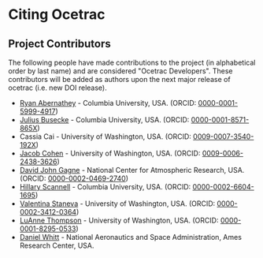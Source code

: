 Citing Ocetrac
==================



Project Contributors
--------------------

The following people have made contributions to the project (in alphabetical order by last name) and are considered "Ocetrac Developers". These contributors will be added as authors upon the next major release of ocetrac (i.e. new DOI release).

- [Ryan Abernathey](https://rabernat.github.io/) - Columbia University, USA. (ORCID: [0000-0001-5999-4917](https://orcid.org/0000-0001-5999-4917))
- [Julius Busecke](http://jbusecke.github.io/) -  Columbia University, USA. (ORCID: [0000-0001-8571-865X](https://orcid.org/0000-0001-8571-865X))
- Cassia Cai - University of Washington, USA. (ORCID: [0009-0007-3540-192X](https://orcid.org/0009-0007-3540-192X))
- [Jacob Cohen](https://cohenjt.github.io) - University of Washington, USA. (ORCID: [0009-0006-2438-3626](https://orcid.org/0009-0006-2438-3626))
- [David John Gagne](https://staff.ucar.edu/users/dgagne) - National Center for Atmospheric Research, USA. (ORCID: [0000-0002-0469-2740](https://orcid.org/0000-0002-0469-2740))
- [Hillary Scannell](https://www.hillaryscannell.com/) - Columbia University, USA. (ORCID: [0000-0002-6604-1695](https://orcid.org/0000-0002-6604-1695))
- [Valentina Staneva](https://valentina-s.github.io/) - University of Washington, USA. (ORCID: [0000-0002-3412-0364](https://orcid.org/0000-0002-3412-0364))
- [LuAnne Thompson](https://www.ocean.washington.edu/home/LuAnne+Thompson) - University of Washington, USA. (ORCID: [0000-0001-8295-0533](https://orcid.org/0000-0001-8295-0533))
- [Daniel Whitt](https://danielwhitt.github.io/) - National Aeronautics and Space Administration, Ames Research Center, USA.
